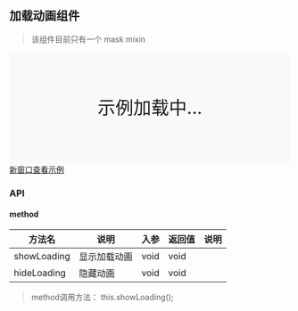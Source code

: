 ## 加载动画组件
> 该组件目前只有一个 mask mixin

<div style="position:relative" id="mx_1">
    <iframe src="https://thx.github.io/magix-gallery/?#!/mx-loading/mask?inline=true&id=mx_1" frameborder="no" style="width:100%;height:200px;" scrolling="no"></iframe>
    <div style="position:absolute;width:100%;height:200px;background-color:#f9f9f9;text-align:center;line-height:200px;font-size:32px;top:0;right:0;left:0;bottom:0">示例加载中...</div>
</div>
<a href="https://thx.github.io/magix-gallery/#!/mx-loading/mask" target="_blank">新窗口查看示例</a>

### API

#### method

| 方法名 | 说明 | 入参 | 返回值 | 说明 |
| -------- | -------- | -------- | -------- | -------- |
| showLoading | 显示加载动画 | void | void | &nbsp; |
| hideLoading | 隐藏动画 | void | void | &nbsp; |

> method调用方法： this.showLoading();



